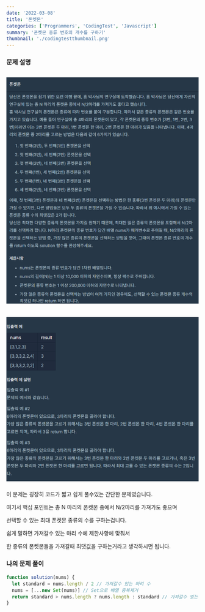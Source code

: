 ```yaml
---
date: '2022-03-08'
title: '폰켓몬'
categories: ['Programmers', 'CodingTest', 'Javascript']
summary: '폰켓몬 종류 번호의 개수를 구하기'
thumbnail: './codingtestthumbnail.png'
---
```


### 문제 설명

## ![file:///C:/Reactblog/LEEBLOG/static/programmers/pkmon1.PNG](../static/programmers/pkmon1.PNG)

## ![file:///C:/Reactblog/LEEBLOG/static/programmers/pkmon2.PNG](../static/programmers/pkmon2.PNG)

이 문제는 굉장히 코드가 짧고 쉽게 풀수있는 간단한 문제였습니다.

여기서 핵심 포인트는 총 N 마리의 폰켓몬 중에서 N/2마리를 가져가도 좋으며

선택할 수 있는 최대 폰켓몬 종류의 수를 구하는겁니다.

쉽게 말하면 가져갈수 있는 마리 수에 제한사항에 맞춰서

한 종류의 폰켓몬들을 가져갈때 최댓값을 구하는거라고 생각하시면 됩니다.

### 나의 문제 풀이

```javascript
function solution(nums) {
  let standard = nums.length / 2 // 가져갈수 있는 마리 수
  nums = [...new Set(nums)] // Set으로 배열 중복제거
  return standard > nums.length ? nums.length : standard // 가져갈수 있는 마리 수 > 한 종류의 폰켓몬들을 가져갈때 최댓값
}
```

